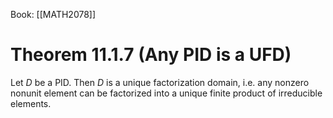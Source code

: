Book: [[MATH2078]]
# Theorem 11.1.7 (Any PID is a UFD)
Let $D$ be a PID.
Then $D$ is a unique factorization domain, i.e. any nonzero nonunit element can be factorized into a unique finite product of irreducible elements.